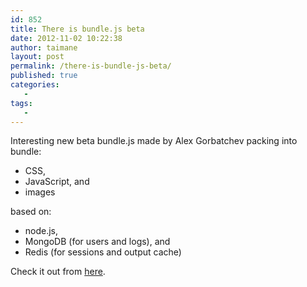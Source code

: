```yaml
---
id: 852
title: There is bundle.js beta
date: 2012-11-02 10:22:38
author: taimane
layout: post
permalink: /there-is-bundle-js-beta/
published: true
categories:
   -
tags:
   -
---
```

Interesting new beta bundle.js made by Alex Gorbatchev packing into bundle:

* CSS,
* JavaScript, and
* images



based on:



* node.js,
* MongoDB (for users and logs), and
* Redis (for sessions and output cache)

Check it out from <a href="http://bundlejs.com/">here</a>.



